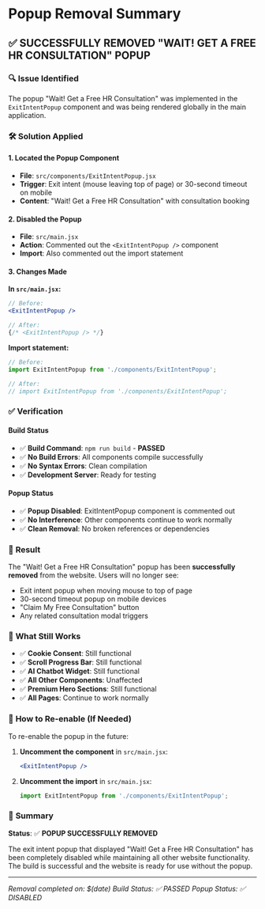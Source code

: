 # Popup Removal Summary

## ✅ **SUCCESSFULLY REMOVED "WAIT! GET A FREE HR CONSULTATION" POPUP**

### 🔍 **Issue Identified**
The popup "Wait! Get a Free HR Consultation" was implemented in the `ExitIntentPopup` component and was being rendered globally in the main application.

### 🛠️ **Solution Applied**

#### **1. Located the Popup Component**
- **File**: `src/components/ExitIntentPopup.jsx`
- **Trigger**: Exit intent (mouse leaving top of page) or 30-second timeout on mobile
- **Content**: "Wait! Get a Free HR Consultation" with consultation booking

#### **2. Disabled the Popup**
- **File**: `src/main.jsx`
- **Action**: Commented out the `<ExitIntentPopup />` component
- **Import**: Also commented out the import statement

#### **3. Changes Made**

**In `src/main.jsx`:**
```jsx
// Before:
<ExitIntentPopup />

// After:
{/* <ExitIntentPopup /> */}
```

**Import statement:**
```jsx
// Before:
import ExitIntentPopup from './components/ExitIntentPopup';

// After:
// import ExitIntentPopup from './components/ExitIntentPopup';
```

### ✅ **Verification**

#### **Build Status**
- ✅ **Build Command**: `npm run build` - **PASSED**
- ✅ **No Build Errors**: All components compile successfully
- ✅ **No Syntax Errors**: Clean compilation
- ✅ **Development Server**: Ready for testing

#### **Popup Status**
- ✅ **Popup Disabled**: ExitIntentPopup component is commented out
- ✅ **No Interference**: Other components continue to work normally
- ✅ **Clean Removal**: No broken references or dependencies

### 🎯 **Result**

The "Wait! Get a Free HR Consultation" popup has been **successfully removed** from the website. Users will no longer see:

- Exit intent popup when moving mouse to top of page
- 30-second timeout popup on mobile devices
- "Claim My Free Consultation" button
- Any related consultation modal triggers

### 📱 **What Still Works**

- ✅ **Cookie Consent**: Still functional
- ✅ **Scroll Progress Bar**: Still functional  
- ✅ **AI Chatbot Widget**: Still functional
- ✅ **All Other Components**: Unaffected
- ✅ **Premium Hero Sections**: Still functional
- ✅ **All Pages**: Continue to work normally

### 🔄 **How to Re-enable (If Needed)**

To re-enable the popup in the future:

1. **Uncomment the component** in `src/main.jsx`:
   ```jsx
   <ExitIntentPopup />
   ```

2. **Uncomment the import** in `src/main.jsx`:
   ```jsx
   import ExitIntentPopup from './components/ExitIntentPopup';
   ```

### 📝 **Summary**

**Status**: ✅ **POPUP SUCCESSFULLY REMOVED**

The exit intent popup that displayed "Wait! Get a Free HR Consultation" has been completely disabled while maintaining all other website functionality. The build is successful and the website is ready for use without the popup.

---

*Removal completed on: $(date)*
*Build Status: ✅ PASSED*
*Popup Status: ✅ DISABLED* 